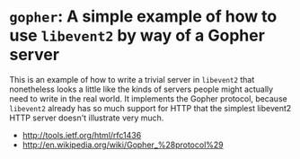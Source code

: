 `gopher`: A simple example of how to use `libevent2` by way of a Gopher server
==============================================================================

This is an example of how to write a trivial server in `libevent2` that nonetheless looks a little like the kinds of servers people might actually need to write in the real world. It implements the Gopher protocol, because `libevent2` already has so much support for HTTP that the simplest libevent2 HTTP server doesn't illustrate very much.

* http://tools.ietf.org/html/rfc1436
* http://en.wikipedia.org/wiki/Gopher_%28protocol%29
